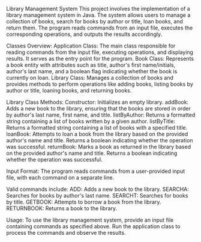 Library Management System
This project involves the implementation of a library management system in Java. The system allows users to manage a collection of books, search for books by author or title, loan books, and return them. The program reads commands from an input file, executes the corresponding operations, and outputs the results accordingly.


Classes Overview:
Application Class: The main class responsible for reading commands from the input file, executing operations, and displaying results. It serves as the entry point for the program.
Book Class: Represents a book entity with attributes such as title, author's first name/initials, author's last name, and a boolean flag indicating whether the book is currently on loan.
Library Class: Manages a collection of books and provides methods to perform operations like adding books, listing books by author or title, loaning books, and returning books.


Library Class Methods:
Constructor: Initializes an empty library.
addBook: Adds a new book to the library, ensuring that the books are stored in order by author's last name, first name, and title.
listByAuthor: Returns a formatted string containing a list of books written by a given author.
listByTitle: Returns a formatted string containing a list of books with a specified title.
loanBook: Attempts to loan a book from the library based on the provided author's name and title. Returns a boolean indicating whether the operation was successful.
returnBook: Marks a book as returned in the library based on the provided author's name and title. Returns a boolean indicating whether the operation was successful.


Input Format:
The program reads commands from a user-provided input file, with each command on a separate line.


Valid commands include:
ADD: Adds a new book to the library.
SEARCHA: Searches for books by author's last name.
SEARCHT: Searches for books by title.
GETBOOK: Attempts to borrow a book from the library.
RETURNBOOK: Returns a book to the library.


Usage:
To use the library management system, provide an input file containing commands as specified above. Run the application class to process the commands and observe the results.
